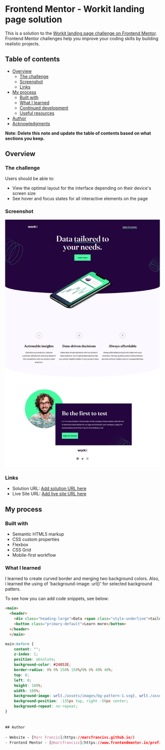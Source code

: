 # Frontend Mentor - Workit landing page solution

This is a solution to the [Workit landing page challenge on Frontend Mentor](https://www.frontendmentor.io/challenges/workit-landing-page-2fYnyle5lu). Frontend Mentor challenges help you improve your coding skills by building realistic projects. 

## Table of contents

- [Overview](#overview)
  - [The challenge](#the-challenge)
  - [Screenshot](#screenshot)
  - [Links](#links)
- [My process](#my-process)
  - [Built with](#built-with)
  - [What I learned](#what-i-learned)
  - [Continued development](#continued-development)
  - [Useful resources](#useful-resources)
- [Author](#author)
- [Acknowledgments](#acknowledgments)

**Note: Delete this note and update the table of contents based on what sections you keep.**

## Overview

### The challenge

Users should be able to:

- View the optimal layout for the interface depending on their device's screen size
- See hover and focus states for all interactive elements on the page

### Screenshot

![Full page (1440px)](./starter-code/Screenshot%202024-02-06%20at%2018-34-32%20Frontend%20Mentor%20Workit%20landing%20page.png)

### Links

- Solution URL: [Add solution URL here](https://your-solution-url.com)
- Live Site URL: [Add live site URL here](https://your-live-site-url.com)

## My process

### Built with

- Semantic HTML5 markup
- CSS custom properties
- Flexbox
- CSS Grid
- Mobile-first workflow

### What I learned

I learned to create curved border and merging two background colors. Also, i learned the using of 'background-image: url()' for selected background patters.

To see how you can add code snippets, see below:

```html
<main>
  <header>
    <div class="heading-large">Data <span class="style-underline">tailored</span> to your needs.</div>
    <button class="primary-default">Learn more</button>
  </header>  
  </main>
```
```css
main:before {
    content: "";
    z-index: 1;
    position: absolute;
    background-color: #24053E;
    border-radius: 0% 0% 150% 150%/0% 0% 40% 40%;
    top: 0;
    left: 0;
    height: 100%;
    width: 100%;
    background-image: url(./assets/images/bg-pattern-1.svg), url(./assets/images/bg-pattern-2.svg);
    background-position: -135px top, right -50px center;
    background-repeat: no-repeat;
}


## Author

- Website - [Marc Francis](https://marcfranciss.github.io/)
- Frontend Mentor - [@marcfranciss](https://www.frontendmentor.io/profile/marcfranciss)



